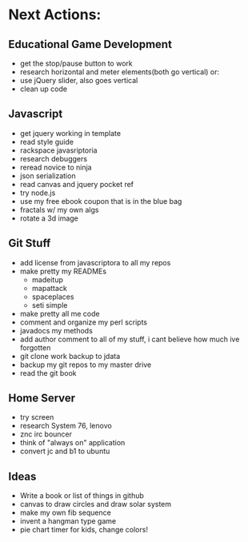 Next Actions:
=============

Educational Game Development
----------------
- get the stop/pause button to work
- research horizontal and meter elements(both go vertical) or:
- use jQuery slider, also goes vertical 
- clean up code


Javascript
----------
- get jquery working in template
- read style guide
- rackspace javasriptoria
- research debuggers
- reread novice to ninja
- json serialization
- read canvas and jquery pocket ref
- try node.js
- use my free ebook coupon that is in the blue bag
- fractals w/ my own algs
- rotate a 3d image


Git Stuff
-------------------------
- add license from javascriptora to all my repos
- make pretty my READMEs
    - madeitup
    - mapattack
    - spaceplaces
    - seti simple
- make pretty all me code
- comment and organize my perl scripts
- javadocs my methods
- add author comment to all of my stuff, i cant believe how much ive forgotten
- git clone work backup to jdata
- backup my git repos to my master drive
- read the git book


Home Server
-----------
- try screen
- research System 76, lenovo
- znc irc bouncer
- think of "always on" application
- convert jc and b1 to ubuntu


Ideas
-----
- Write a book or list of things in github
- canvas to draw circles and draw solar system
- make my own fib sequence
- invent a hangman type game
- pie chart timer for kids, change colors!
